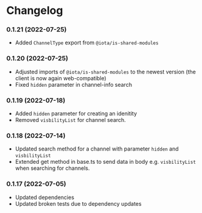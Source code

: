 # Changelog

### 0.1.21 (2022-07-25)

- Added `ChannelType` export from `@iota/is-shared-modules`

### 0.1.20 (2022-07-25)

- Adjusted imports of `@iota/is-shared-modules` to the newest version (the client is now again web-compatible)
- Fixed `hidden` parameter in channel-info search

### 0.1.19 (2022-07-18)

- Added `hidden` parameter for creating an idenitity
- Removed `visbilityList` for channel search.

### 0.1.18 (2022-07-14)

- Updated search method for a channel with parameter `hidden` and `visbilityList`
- Extended get method in base.ts to send data in body e.g. `visbilityList` when searching for channels.

### 0.1.17 (2022-07-05)

- Updated dependencies
- Updated broken tests due to dependency updates
